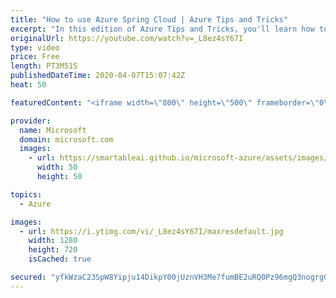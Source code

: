 ```yaml
---
title: "How to use Azure Spring Cloud | Azure Tips and Tricks"
excerpt: "In this edition of Azure Tips and Tricks, you'll learn how to work with Azure Spring Cloud.   For more tips and tricks, visit: http://azuredev.tips    Get started with 12 months of free services and $200 USD in credit. Create your free account today with Microsoft Azure: http://azure.com/free  Azure"
originalUrl: https://youtube.com/watch?v=_L8ez4sY67I
type: video
price: Free
length: PT3M51S
publishedDateTime: 2020-04-07T15:07:42Z
heat: 50

featuredContent: "<iframe width=\"800\" height=\"500\" frameborder=\"0\" src=\"https://www.youtube.com/embed/_L8ez4sY67I\" allow=\"accelerometer; autoplay; encrypted-media; gyroscope; picture-in-picture\" allowfullscreen></iframe>"

provider:
  name: Microsoft
  domain: microsoft.com
  images:
    - url: https://smartableai.github.io/microsoft-azure/assets/images/organizations/microsoft.com-50x50.jpg
      width: 50
      height: 50

topics:
  - Azure

images:
  - url: https://i.ytimg.com/vi/_L8ez4sY67I/maxresdefault.jpg
    width: 1280
    height: 720
    isCached: true

secured: "yfkWzaC23SpW8Yipju14DikpY00jUznVH3Me7fumBE2uRQ0Pz96mgQ3nogrgGgBvmPY9m644zc4ywYmPggxtHO1US7c0cZpAjKUriwlCK8gJbBDLgbCHSu5fgV3LrlknMqORFZsn8dHdH2EFFHFbzHVMIFW/zNveNPc+01iV5i027l3GjWFBnzEhCsN1LuSzUTLPEYGCGOt4tIXczn88QsK+R3SKUIdMtDrGrroCSVCc4cKjRACuR+RNK1ELta7ghSQfLe+LNdO+CjKUWJUMEOq8/jgNJcBVcQDgkHxUZb+C3cLX6l9VocR89kRo9TaD2bgIUrvtzt1osuPpitb69Ll87LL0oaB+ZK3UEVLELhVlyYAlWmoAFAPhE5h505p7Ck3LRKeQ5wAZuaM6wvqjTrR5vo/c1ueX0LWT6L0bjP0=;Oulxl+O/8IVO5ZUuMI195w=="
---
```


